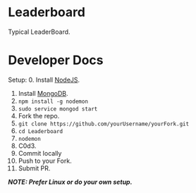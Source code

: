 # Leaderboard
Typical LeaderBoard.
# Developer Docs
Setup:
0. Install [NodeJS](https://nodejs.org/en/download/package-manager/).
1. Install [MongoDB](https://docs.mongodb.com/manual/tutorial/install-mongodb-on-ubuntu/).
2. `npm install -g nodemon`
3. `sudo service mongod start`
4. Fork the repo. 
5. `git clone https://github.com/yourUsername/yourFork.git`
6. `cd Leaderboard`
7. `nodemon`
8. C0d3.
9. Commit locally
10. Push to your Fork.
11. Submit PR.

***NOTE: Prefer Linux or do your own setup.***

